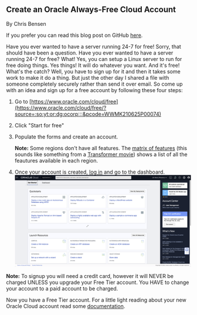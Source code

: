 ## Create an Oracle Always-Free Cloud Account

By Chris Bensen

If you prefer you can read this blog post on GitHub [here](https://github.com/chrisbensen/chris-blogs/blob/main/HowTo/FreeTier/FreeTier.md).


Have you ever wanted to have a server running 24-7 for free! Sorry, that should have been a question. Have you ever wanted to have a server running 24-7 for free? What! Yes, you can setup a Linux server to run for free doing things. Yes things! It will do whatever you want. And it's free! What's the catch? Well, you have to sign up for it and then it takes some work to make it do a thing. But just the other day I shared a file with someone completely securely rather than send it over email. So come up with an idea and sign up for a free account by following these four steps:

1. Go to [https://www.oracle.com/cloud/free](https://www.oracle.com/cloud/free/?source=:so:yt:or:dg:ocorp:::&pcode=WWMK210625P00074)
1. Click "Start for free"
1. Populate the forms and create an account.

   **Note:** Some regions don't have all features. The [matrix of features](https://www.oracle.com/cloud/data-regions/) (this sounds like something from a [Transformer movie](https://en.wikipedia.org/wiki/Transformers_(film))) shows a list of all the feautures available in each region.

1. Once your account is created, [log in](https://www.oracle.com/cloud/sign-in.html) and go to the dashboard.
   ![](images/CloudDashboard.png)

**Note:** To signup you will need a credit card, however it will NEVER be charged UNLESS you upgrade your Free Tier account. You HAVE to change your account to a paid account to be charged.

Now you have a Free Tier account. For a little light reading about your new Oracle Cloud account read some [documentation](https://docs.oracle.com/en-us/iaas/Content/FreeTier/freetier_topic-Always_Free_Resources.htm).
